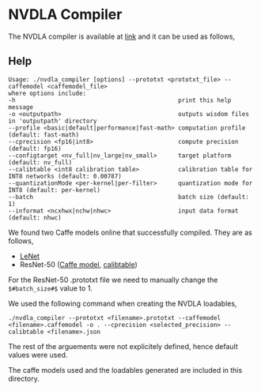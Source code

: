 # **NVDLA Compiler**

The NVDLA compiler is available at [link](https://github.com/nvdla/sw/tree/master/prebuilt/x86-ubuntu) and it can be used as follows,

<a name="nvdla-compiler-help"></a>
## Help

    Usage: ./nvdla_compiler [options] --prototxt <prototxt_file> --caffemodel <caffemodel_file>
    where options include:
    -h                                              print this help message
    -o <outputpath>                                 outputs wisdom files in 'outputpath' directory
    --profile <basic|default|performance|fast-math> computation profile (default: fast-math)
    --cprecision <fp16|int8>                        compute precision (default: fp16)
    --configtarget <nv_full|nv_large|nv_small>      target platform (default: nv_full)
    --calibtable <int8 calibration table>           calibration table for INT8 networks (default: 0.00787)
    --quantizationMode <per-kernel|per-filter>      quantization mode for INT8 (default: per-kernel)
    --batch                                         batch size (default: 1)
    --informat <ncxhwx|nchw|nhwc>                   input data format (default: nhwc)

<a name="nvdla-compiler-example"></a>

We found two Caffe models online that successfully compiled. They are as follows,
- [LeNet](https://www.esp.cs.columbia.edu/docs/thirdparty_acc/thirdparty_acc-guide/)
- ResNet-50 ([Caffe model](https://cknowledge.org/repo/web.php?wcid=1dc07ee0f4742028:4b439b412770d1a6), [calibtable](https://github.com/nvdla/sw/tree/master/umd/utils/calibdata))

For the ResNet-50 .prototxt file we need to manually change the ``$#batch_size#$`` value to 1.

We used the following command when creating the NVDLA loadables,

    ./nvdla_compiler --prototxt <filename>.prototxt --caffemodel <filename>.caffemodel -o . --cprecision <selected_precision> --calibtable <filename>.json

The rest of the arguements were not explicitely defined, hence default values were used.

The caffe models used and the loadables generated are included in this directory.
